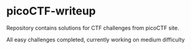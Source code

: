 # picoCTF-writeup
Repository contains solutions for CTF challenges from picoCTF site. 

All easy challenges completed, currently working on medium difficulty
